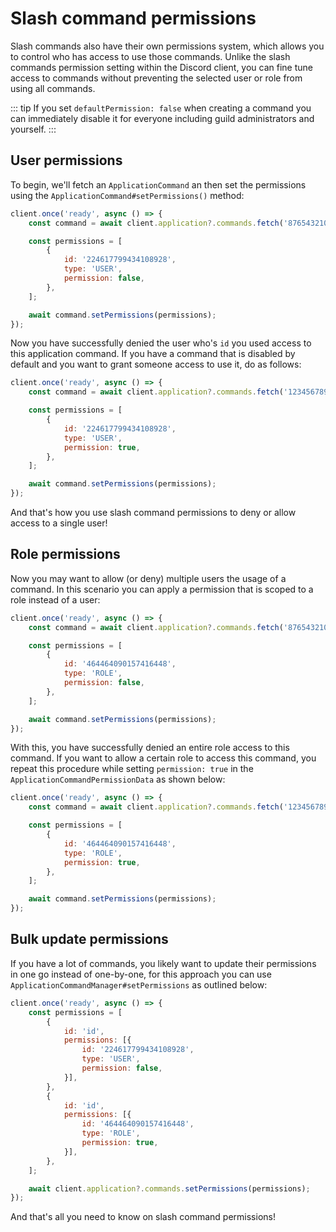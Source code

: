 # Slash command permissions

Slash commands also have their own permissions system, which allows you to control who has access to use those commands. Unlike the slash commands permission setting within the Discord client, you can fine tune access to commands without preventing the selected user or role from using all commands.

::: tip
If you set `defaultPermission: false` when creating a command you can immediately disable it for everyone including guild administrators and yourself.
:::

## User permissions

To begin, we'll fetch an `ApplicationCommand` an then set the permissions using the `ApplicationCommand#setPermissions()` method:

```js
client.once('ready', async () => {
	const command = await client.application?.commands.fetch('876543210987654321');

	const permissions = [
		{
			id: '224617799434108928',
			type: 'USER',
			permission: false,
		},
	];

	await command.setPermissions(permissions);
});
```

Now you have successfully denied the user who's `id` you used access to this application command.
If you have a command that is disabled by default and you want to grant someone access to use it, do as follows:

```js {8}
client.once('ready', async () => {
	const command = await client.application?.commands.fetch('123456789012345678');

	const permissions = [
		{
			id: '224617799434108928',
			type: 'USER',
			permission: true,
		},
	];

	await command.setPermissions(permissions);
});
```

And that's how you use slash command permissions to deny or allow access to a single user!


## Role permissions

Now you may want to allow (or deny) multiple users the usage of a command. In this scenario you can apply a permission that is scoped to a role instead of a user:

```js {7,8}
client.once('ready', async () => {
	const command = await client.application?.commands.fetch('876543210987654321');

	const permissions = [
		{
			id: '464464090157416448',
			type: 'ROLE',
			permission: false,
		},
	];

	await command.setPermissions(permissions);
});
```

With this, you have successfully denied an entire role access to this command. If you want to allow a certain role to access this command, you repeat this procedure while setting `permission: true` in the `ApplicationCommandPermissionData` as shown below:

```js {8}
client.once('ready', async () => {
	const command = await client.application?.commands.fetch('123456789012345678');

	const permissions = [
		{
			id: '464464090157416448',
			type: 'ROLE',
			permission: true,
		},
	];

	await command.setPermissions(permissions);
});
```

## Bulk update permissions

If you have a lot of commands, you likely want to update their permissions in one go instead of one-by-one, for this approach you can use `ApplicationCommandManager#setPermissions` as outlined below:

```js {2-19,21}
client.once('ready', async () => {
	const permissions = [
		{
			id: 'id',
			permissions: [{
				id: '224617799434108928',
				type: 'USER',
				permission: false,
			}],
		},
		{
			id: 'id',
			permissions: [{
				id: '464464090157416448',
				type: 'ROLE',
				permission: true,
			}],
		},
	];

	await client.application?.commands.setPermissions(permissions);
});
```

And that's all you need to know on slash command permissions!